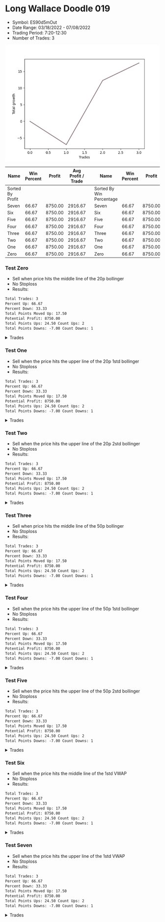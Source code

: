 # Long Wallace Doodle 019 
- Symbol: ES90d5mOut
- Date Range: 03/18/2022 - 07/08/2022
- Trading Period: 7:20-12:30
- Number of Trades: 3

![Plot](LongWallaceDoodle019ES90d5mOut.png)

| Name | Win Percent | Profit | Avg Profit / Trade |     | Name | Win Percent | Profit | Avg Profit / Trade |
| ---- | ----------- | ------ | ------------------ | --- | ---- | ----------- | ------ | ------------------ |
| Sorted By <br> Profit | | | | | Sorted By <br> Win Percentage ||||
| Seven | 66.67 | 8750.00 | 2916.67 |     | Seven | 66.67 | 8750.00 | 2916.67 |
| Six | 66.67 | 8750.00 | 2916.67 |     | Six | 66.67 | 8750.00 | 2916.67 |
| Five | 66.67 | 8750.00 | 2916.67 |     | Five | 66.67 | 8750.00 | 2916.67 |
| Four | 66.67 | 8750.00 | 2916.67 |     | Four | 66.67 | 8750.00 | 2916.67 |
| Three | 66.67 | 8750.00 | 2916.67 |     | Three | 66.67 | 8750.00 | 2916.67 |
| Two | 66.67 | 8750.00 | 2916.67 |     | Two | 66.67 | 8750.00 | 2916.67 |
| One | 66.67 | 8750.00 | 2916.67 |     | One | 66.67 | 8750.00 | 2916.67 |
| Zero | 66.67 | 8750.00 | 2916.67 |     | Zero | 66.67 | 8750.00 | 2916.67 |

### Test Zero
* Sell when price hits the middle line of the 20p bollinger
* No Stoploss
* Results:
```
Total Trades: 3
Percent Up: 66.67
Percent Down: 33.33
Total Points Moved Up: 17.50
Potential Profit: 8750.00
Total Points Ups: 24.50 Count Ups: 2
Total Points Downs: -7.00 Count Downs: 1
```

<details><summary>Trades</summary>

<code>In: 2022-04-18 08:25:00		Out: 2022-04-18 08:55:55		Total Position Time: 30:55		Total Move Up: -7.00		Total to Date: -7.00</code> <br />
<code>In: 2022-05-12 09:00:00		Out: 2022-05-12 09:30:55		Total Position Time: 30:55		Total Move Up: 19.25		Total to Date: 12.25</code> <br />
<code>In: 2022-05-25 09:35:00		Out: 2022-05-25 10:05:55		Total Position Time: 30:55		Total Move Up: 5.25		Total to Date: 17.50</code> <br />


</details>

### Test One
* Sell when the price hits the upper line of the 20p 1std bollinger
* No Stoploss
* Results:
```
Total Trades: 3
Percent Up: 66.67
Percent Down: 33.33
Total Points Moved Up: 17.50
Potential Profit: 8750.00
Total Points Ups: 24.50 Count Ups: 2
Total Points Downs: -7.00 Count Downs: 1
```

<details><summary>Trades</summary>

<code>In: 2022-04-18 08:25:00		Out: 2022-04-18 08:55:55		Total Position Time: 30:55		Total Move Up: -7.00		Total to Date: -7.00</code> <br />
<code>In: 2022-05-12 09:00:00		Out: 2022-05-12 09:30:55		Total Position Time: 30:55		Total Move Up: 19.25		Total to Date: 12.25</code> <br />
<code>In: 2022-05-25 09:35:00		Out: 2022-05-25 10:05:55		Total Position Time: 30:55		Total Move Up: 5.25		Total to Date: 17.50</code> <br />


</details>

### Test Two
* Sell when the price hits the upper line of the 20p 2std bollinger
* No Stoploss
* Results:
```
Total Trades: 3
Percent Up: 66.67
Percent Down: 33.33
Total Points Moved Up: 17.50
Potential Profit: 8750.00
Total Points Ups: 24.50 Count Ups: 2
Total Points Downs: -7.00 Count Downs: 1
```

<details><summary>Trades</summary>

<code>In: 2022-04-18 08:25:00		Out: 2022-04-18 08:55:55		Total Position Time: 30:55		Total Move Up: -7.00		Total to Date: -7.00</code> <br />
<code>In: 2022-05-12 09:00:00		Out: 2022-05-12 09:30:55		Total Position Time: 30:55		Total Move Up: 19.25		Total to Date: 12.25</code> <br />
<code>In: 2022-05-25 09:35:00		Out: 2022-05-25 10:05:55		Total Position Time: 30:55		Total Move Up: 5.25		Total to Date: 17.50</code> <br />


</details>

### Test Three
* Sell when price hits the middle line of the 50p bollinger
* No Stoploss
* Results:
```
Total Trades: 3
Percent Up: 66.67
Percent Down: 33.33
Total Points Moved Up: 17.50
Potential Profit: 8750.00
Total Points Ups: 24.50 Count Ups: 2
Total Points Downs: -7.00 Count Downs: 1
```

<details><summary>Trades</summary>

<code>In: 2022-04-18 08:25:00		Out: 2022-04-18 08:55:55		Total Position Time: 30:55		Total Move Up: -7.00		Total to Date: -7.00</code> <br />
<code>In: 2022-05-12 09:00:00		Out: 2022-05-12 09:30:55		Total Position Time: 30:55		Total Move Up: 19.25		Total to Date: 12.25</code> <br />
<code>In: 2022-05-25 09:35:00		Out: 2022-05-25 10:05:55		Total Position Time: 30:55		Total Move Up: 5.25		Total to Date: 17.50</code> <br />


</details>

### Test Four
* Sell when the price hits the upper line of the 50p 1std bollinger
* No Stoploss
* Results:
```
Total Trades: 3
Percent Up: 66.67
Percent Down: 33.33
Total Points Moved Up: 17.50
Potential Profit: 8750.00
Total Points Ups: 24.50 Count Ups: 2
Total Points Downs: -7.00 Count Downs: 1
```

<details><summary>Trades</summary>

<code>In: 2022-04-18 08:25:00		Out: 2022-04-18 08:55:55		Total Position Time: 30:55		Total Move Up: -7.00		Total to Date: -7.00</code> <br />
<code>In: 2022-05-12 09:00:00		Out: 2022-05-12 09:30:55		Total Position Time: 30:55		Total Move Up: 19.25		Total to Date: 12.25</code> <br />
<code>In: 2022-05-25 09:35:00		Out: 2022-05-25 10:05:55		Total Position Time: 30:55		Total Move Up: 5.25		Total to Date: 17.50</code> <br />


</details>

### Test Five
* Sell when the price hits the upper line of the 50p 2std bollinger
* No Stoploss
* Results:
```
Total Trades: 3
Percent Up: 66.67
Percent Down: 33.33
Total Points Moved Up: 17.50
Potential Profit: 8750.00
Total Points Ups: 24.50 Count Ups: 2
Total Points Downs: -7.00 Count Downs: 1
```

<details><summary>Trades</summary>

<code>In: 2022-04-18 08:25:00		Out: 2022-04-18 08:55:55		Total Position Time: 30:55		Total Move Up: -7.00		Total to Date: -7.00</code> <br />
<code>In: 2022-05-12 09:00:00		Out: 2022-05-12 09:30:55		Total Position Time: 30:55		Total Move Up: 19.25		Total to Date: 12.25</code> <br />
<code>In: 2022-05-25 09:35:00		Out: 2022-05-25 10:05:55		Total Position Time: 30:55		Total Move Up: 5.25		Total to Date: 17.50</code> <br />


</details>

### Test Six
* Sell when the price hits the middle line of the 1std VWAP
* No Stoploss
* Results:
```
Total Trades: 3
Percent Up: 66.67
Percent Down: 33.33
Total Points Moved Up: 17.50
Potential Profit: 8750.00
Total Points Ups: 24.50 Count Ups: 2
Total Points Downs: -7.00 Count Downs: 1
```

<details><summary>Trades</summary>

<code>In: 2022-04-18 08:25:00		Out: 2022-04-18 08:55:55		Total Position Time: 30:55		Total Move Up: -7.00		Total to Date: -7.00</code> <br />
<code>In: 2022-05-12 09:00:00		Out: 2022-05-12 09:30:55		Total Position Time: 30:55		Total Move Up: 19.25		Total to Date: 12.25</code> <br />
<code>In: 2022-05-25 09:35:00		Out: 2022-05-25 10:05:55		Total Position Time: 30:55		Total Move Up: 5.25		Total to Date: 17.50</code> <br />


</details>

### Test Seven
* Sell when the price hits the upper line of the 1std VWAP
* No Stoploss
* Results:
```
Total Trades: 3
Percent Up: 66.67
Percent Down: 33.33
Total Points Moved Up: 17.50
Potential Profit: 8750.00
Total Points Ups: 24.50 Count Ups: 2
Total Points Downs: -7.00 Count Downs: 1
```

<details><summary>Trades</summary>

<code>In: 2022-04-18 08:25:00		Out: 2022-04-18 08:55:55		Total Position Time: 30:55		Total Move Up: -7.00		Total to Date: -7.00</code> <br />
<code>In: 2022-05-12 09:00:00		Out: 2022-05-12 09:30:55		Total Position Time: 30:55		Total Move Up: 19.25		Total to Date: 12.25</code> <br />
<code>In: 2022-05-25 09:35:00		Out: 2022-05-25 10:05:55		Total Position Time: 30:55		Total Move Up: 5.25		Total to Date: 17.50</code> <br />


</details>